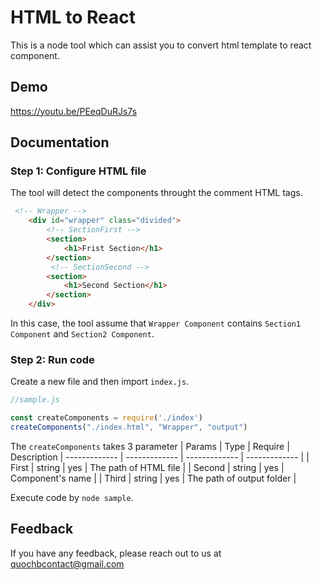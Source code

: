 
#  HTML to React
This is a node tool which can assist you to convert html template to react component.

## Demo
https://youtu.be/PEeqDuRJs7s



## Documentation
### Step 1: Configure HTML file
The tool will detect the components throught the comment HTML tags.
```html
 <!-- Wrapper -->
    <div id="wrapper" class="divided">
        <!-- SectionFirst -->
        <section>
            <h1>Frist Section</h1>
        </section>
         <!-- SectionSecond -->
        <section>
            <h1>Second Section</h1>
        </section>
    </div>
``` 
In this case, the tool assume that `Wrapper Component` contains `Section1 Component` and `Section2 Component`. 

### Step 2: Run code
Create a new file and then import `index.js`. 
```javascript
//sample.js

const createComponents = require('./index')
createComponents("./index.html", "Wrapper", "output")
``` 
The `createComponents` takes 3 parameter
| Params  | Type | Require | Description
| ------------- | ------------- | ------------- | ------------- |
| First  | string | yes | The path of HTML file  |
| Second | string | yes | Component's name |
| Third | string | yes | The path of output folder |

Execute code by `node sample`.








## Feedback

If you have any feedback, please reach out to us at quochbcontact@gmail.com

